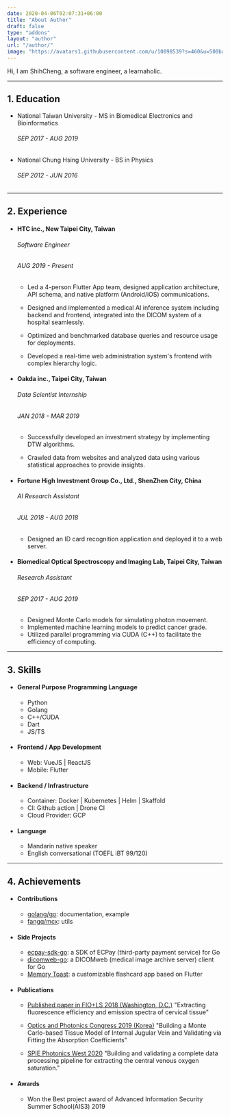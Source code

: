 ```yaml
---
date: 2020-04-06T02:07:31+06:00
title: "About Author"
draft: false
type: "addons"
layout: "author"
url: "/author/"
image: "https://avatars1.githubusercontent.com/u/10098539?s=460&u=500ba6c81b8dad7fa59e5221ae10df6e77529ccd&v=4"
---
```


Hi, I am ShihCheng, a software engineer, a learnaholic.

---

## 1. Education

- National Taiwan University - MS in Biomedical Electronics and Bioinformatics

  ###### SEP 2017 - AUG 2019

- National Chung Hsing University - BS in Physics
  ###### SEP 2012 - JUN 2016

---

## 2. Experience

- #### HTC inc., New Taipei City, Taiwan

  ###### Software Engineer

  ###### AUG 2019 - Present

  - Led a 4-person Flutter App team, designed application architecture, API schema, and native platform (Android/iOS) communications.
  
  - Designed and implemented a medical AI inference system including backend and frontend, integrated into the DICOM system of a hospital seamlessly.
  
  - Optimized and benchmarked database queries and resource usage for deployments.
  
  - Developed a real-time web administration system's frontend with complex hierarchy logic.

- #### Oakda inc., Taipei City, Taiwan

  ###### Data Scientist Internship

  ###### JAN 2018 - MAR 2019

  - Successfully developed an investment strategy by implementing DTW algorithms.

  - Crawled data from websites and analyzed data using various statistical approaches to provide insights. 

- #### Fortune High Investment Group Co., Ltd., ShenZhen City, China

  ###### AI Research Assistant

  ###### JUL 2018 - AUG 2018

  - Designed an ID card recognition application and deployed it to a web server.

- #### Biomedical Optical Spectroscopy and Imaging Lab, Taipei City, Taiwan
  ###### Research Assistant
  ###### SEP 2017 - AUG 2019
  - Designed Monte Carlo models for simulating photon movement.
  - Implemented machine learning models to predict cancer grade.
  - Utilized parallel programming via CUDA (C++) to facilitate the efficiency of computing.

---

## 3. Skills

- #### General Purpose Programming Language

  - Python
  - Golang
  - C++/CUDA
  - Dart
  - JS/TS

- #### Frontend / App Development

  - Web: VueJS | ReactJS
  - Mobile: Flutter  

- #### Backend / Infrastructure

  - Container: Docker | Kubernetes | Helm | Skaffold 
  - CI: 	    Github action | Drone CI
  - Cloud Provider: GCP

- #### Language
  - Mandarin native speaker
  - English conversational (TOEFL iBT 99/120)

---

## 4. Achievements

- #### Contributions

  - [golang/go](https://github.com/golang/go): documentation, example
  - [fangq/mcx](https://github.com/fangq/mcx): utils

- #### Side Projects

  - [ecpay-sdk-go](https://github.com/toastcheng/ecpay-sdk-go): a SDK of ECPay (third-party payment service) for Go
  - [dicomweb-go](https://github.com/toastcheng/dicomweb-go): a DICOMweb (medical image archive server) client for Go
  - [Memory Toast](https://apps.apple.com/tw/app/%E8%A8%98%E6%86%B6%E5%90%90%E5%8F%B8/id1537934225#?platform=iphone): a customizable flashcard app based on Flutter

- #### Publications

  - [Published paper in FIO+LS 2018 (Washington, D.C.)](https://www.osapublishing.org/abstract.cfm?uri=LS-2018-JTu3A.107)
    "Extracting fluorescence efficiency and emission spectra of cervical tissue"

  - [Optics and Photonics Congress 2019 (Korea)](http://osk.or.kr/UploadData/Editor/Conference/201911/19651EA222E8451D8DEE85DDF6C7BD18.pdf)
    "Building a Monte Carlo-based Tissue Model of Internal Jugular Vein and
    Validating via Fitting the Absorption Coefficients"

  - [SPIE Photonics West 2020](https://spie.org/PW20B/conferencedetails/biomedical-applications-light-scattering?SSO=1)
    "Building and validating a complete data processing pipeline for extracting the central venous oxygen saturation."

- #### Awards
  - Won the Best project award of Advanced Information Security Summer School(AIS3) 2019
